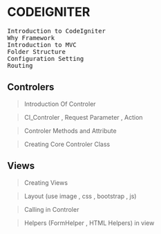 # CODEIGNITER

<pre>
Introduction to CodeIgniter 
Why Framework 
Introduction to MVC
Folder Structure 
Configuration Setting
Routing 
</pre>

## Controlers

> Introduction Of Controler

>  CI_Controler , Request Parameter , Action

> Controler Methods and Attribute

> Creating Core Controler Class

## Views

> Creating Views

> Layout (use image , css , bootstrap , js)

> Calling in Controler

> Helpers (FormHelper , HTML Helpers) in view

